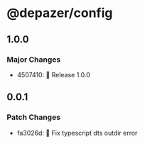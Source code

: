 # @depazer/config

## 1.0.0

### Major Changes

- 4507410: 🎉 Release 1.0.0

## 0.0.1

### Patch Changes

- fa3026d: 🐛 Fix typescript dts outdir error
